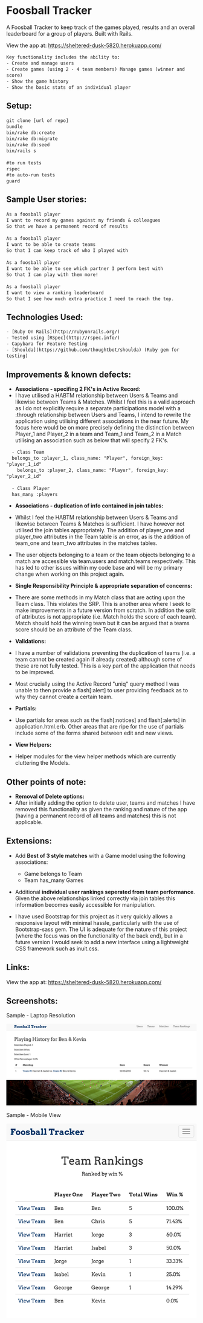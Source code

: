 Foosball Tracker
===================
A Foosball Tracker to keep track of the games played, results and an overall leaderboard for a group of players. Built with Rails.

View the app at: https://sheltered-dusk-5820.herokuapp.com/

```
Key functionality includes the ability to:
- Create and manage users
- Create games (using 2 - 4 team members) Manage games (winner and score)
- Show the game history
- Show the basic stats of an individual player
```

Setup:
-------
```
git clone [url of repo]
bundle
bin/rake db:create
bin/rake db:migrate
bin/rake db:seed
bin/rails s

#to run tests
rspec
#to auto-run tests
guard
```

Sample User stories:
-------
```
As a foosball player
I want to record my games against my friends & colleagues
So that we have a permanent record of results

As a foosball player
I want to be able to create teams
So that I can keep track of who I played with

As a foosball player
I want to be able to see which partner I perform best with
So that I can play with them more!

As a foosball player
I want to view a ranking leaderboard
So that I see how much extra practice I need to reach the top.
```

Technologies Used:
-------
```
- [Ruby On Rails](http://rubyonrails.org/)
- Tested using [RSpec](http://rspec.info/)
- Capybara for Feature Testing
- [Shoulda](https://github.com/thoughtbot/shoulda) (Ruby gem for testing)
```

Improvements & known defects:
-------
- **Associations - specifing 2 FK's in Active Record:**
- I have utilised a HABTM relationship between Users & Teams and likewise between Teams & Matches. Whilst I feel this is a valid approach as I do not explicitly require a separate participations model with a :through relationship between Users and Teams, I intend to rewrite the application using utilising different associations in the near future. My focus here would be on more precisely defining the distinction between Player_1 and Player_2 in a team and Team_1 and Team_2 in a Match utilising an association such as below that will specify 2 FK's.

```
  - Class Team
  belongs_to :player_1, class_name: "Player", foreign_key: "player_1_id"
	belongs_to :player_2, class_name: "Player", foreign_key: "player_2_id"

  - Class Player
  has_many :players
```


- **Associations - duplication of info contained in join tables:**
- Whilst I feel the HABTM relationship between Users & Teams and likewise between Teams & Matches is sufficient. I have however not utilised the join tables appropriately. The addition of player_one and player_two attributes in the Team table is an error, as is the addition of team_one and team_two attributes in the matches tables.

- The user objects belonging to a team or the team objects belonging to a match are accessible via team.users and match.teams respectively. This has led to other issues within my code base and will be my primary change when working on this project again.



- **Single Responsibility Principle & appropriate separation of concerns:**
- There are some methods in my Match class that are acting upon the Team class. This violates the SRP. This is another area where I seek to make improvements in a future version from scratch. In addition the split of attributes is not appropriate (i.e. Match holds the score of each team). Match should hold the winning team but it can be argued that a teams score should be an attribute of the Team class.



- **Validations:**
- I have a number of validations preventing the duplication of teams (i.e. a team cannot be created again if already created) although some of these are not fully tested. This is a key part of the application that needs to be improved.

- Most crucially using the Active Record "uniq" query method I was unable to then provide a flash[:alert] to user providing feedback as to why they cannot create a certain team. 



- **Partials:**
- Use partials for areas such as the flash[:notices] and flash[:alerts] in application.html.erb. Other areas that are ripe for the use of partials include some of the forms shared between edit and new views.



- **View Helpers:**
- Helper modules for the view helper methods which are currently cluttering the Models.

Other points of note:
-------

- **Removal of Delete options:**
- After initially adding the option to delete user, teams and matches I have removed this functionality as given the ranking and nature of the app (having a permanent record of all teams and matches) this is not applicable.


Extensions:
-------

- Add **Best of 3 style matches** with a Game model using the following associations:
  -  Game belongs to Team
  -  Team has_many Games

- Additional **individual user rankings seperated from team performance**. Given the above relationships linked correctly via join tables this information becomes easily accessible for manipulation.

- I have used Bootstrap for this project as it very quickly allows a responsive layout with minimal hassle, particularly with the use of Bootstrap-sass gem. The UI is adequate for the nature of this project (where the focus was on the functionality of the back end), but in a future version I would seek to add a new interface using a lightweight CSS framework such as inuit.css.

Links:
-------

View the app at: https://sheltered-dusk-5820.herokuapp.com/


Screenshots:
-------
Sample - Laptop Resolution

![web](git_imgs/web.png)




Sample - Mobile View

![mobile](git_imgs/mobile.png)
